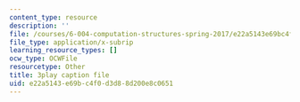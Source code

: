 ```yaml
---
content_type: resource
description: ''
file: /courses/6-004-computation-structures-spring-2017/e22a5143e69bc4f0d3d88d200e8c0651_q38KAGAKORk.srt
file_type: application/x-subrip
learning_resource_types: []
ocw_type: OCWFile
resourcetype: Other
title: 3play caption file
uid: e22a5143-e69b-c4f0-d3d8-8d200e8c0651
---
```

